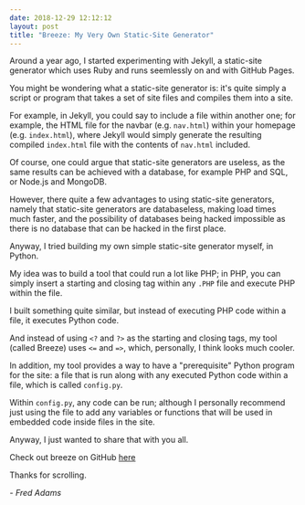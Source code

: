 ```yaml
---
date: 2018-12-29 12:12:12
layout: post
title: "Breeze: My Very Own Static-Site Generator"
---
```


Around a year ago, I started experimenting with Jekyll, a static-site generator which uses Ruby and runs seemlessly on and with GitHub Pages.

You might be wondering what a static-site generator is: it's quite simply a script or program that takes a set of site files and compiles them into a site.

For example, in Jekyll, you could say to include a file within another one; for example, the HTML file for the navbar (e.g. ```nav.html```) within your homepage (e.g. ```index.html```), where Jekyll would simply generate the resulting compiled ```index.html``` file with the contents of ```nav.html``` included.

Of course, one could argue that static-site generators are useless, as the same results can be achieved with a database, for example PHP and SQL, or Node.js and MongoDB.

However, there quite a few advantages to using static-site generators, namely that static-site generators are databaseless, making load times much faster, and the possibility of databases being hacked impossible as there is no database that can be hacked in the first place.

Anyway, I tried building my own simple static-site generator myself, in Python.

My idea was to build a tool that could run a lot like PHP; in PHP, you can simply insert a starting and closing tag within any ```.PHP``` file and execute PHP within the file.

I built something quite similar, but instead of executing PHP code within a file, it executes Python code.

And instead of using ```<?``` and ```?>``` as the starting and closing tags, my tool (called Breeze) uses ```<=``` and ```=>```, which, personally, I think looks much cooler.

In addition, my tool provides a way to have a "prerequisite" Python program for the site: a file that is run along with any executed Python code within a file, which is called ```config.py```.

Within ```config.py```, any code can be run; although I personally recommend just using the file to add any variables or functions that will be used in embedded code inside files in the site.

Anyway, I just wanted to share that with you all.

Check out breeze on GitHub [here](https://github.com/xtrp/breeze/)

Thanks for scrolling.

*- Fred Adams*